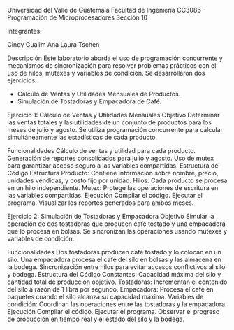 Universidad del Valle de Guatemala
Facultad de Ingeniería
CC3086 - Programación de Microprocesadores
Sección 10

Integrantes:

Cindy Gualim
Ana Laura Tschen

Descripción
Este laboratorio aborda el uso de programación concurrente y mecanismos de sincronización para resolver problemas prácticos con el uso de hilos, mutexes y variables de condición. Se desarrollaron dos ejercicios:

- Cálculo de Ventas y Utilidades Mensuales de Productos.
- Simulación de Tostadoras y Empacadora de Café.


Ejercicio 1: Cálculo de Ventas y Utilidades Mensuales
Objetivo
Determinar las ventas totales y las utilidades de un conjunto de productos para los meses de julio y agosto. Se utiliza programación concurrente para calcular simultáneamente las estadísticas de cada producto.

Funcionalidades
Cálculo de ventas y utilidad para cada producto.
Generación de reportes consolidados para julio y agosto.
Uso de mutex para garantizar acceso seguro a las variables compartidas.
Estructura del Código
Estructura Producto: Contiene información sobre nombre, precio, unidades vendidas, y costo fijo por unidad.
Hilos: Cada producto se procesa en un hilo independiente.
Mutex: Protege las operaciones de escritura en las variables compartidas.
Ejecución
Compilar el código.
Ejecutar el programa.
Visualizar los reportes generados para ambos meses.



Ejercicio 2: Simulación de Tostadoras y Empacadora
Objetivo
Simular la operación de dos tostadoras que producen café tostado y una empacadora que lo procesa en bolsas. Se sincronizan las operaciones usando mutexes y variables de condición.

Funcionalidades
Dos tostadoras producen café tostado y lo colocan en un silo.
Una empacadora procesa el café del silo en bolsas y las almacena en la bodega.
Sincronización entre hilos para evitar accesos conflictivos al silo y bodega.
Estructura del Código
Constantes: Capacidad máxima del silo y cantidad total de producción objetivo.
Tostadoras: Incrementan el contenido del silo a razón de 1 libra por segundo.
Empacadora: Procesa el café en paquetes cuando el silo alcanza su capacidad máxima.
Variables de condición: Coordinan las operaciones entre las tostadoras y la empacadora.
Ejecución
Compilar el código.
Ejecutar el programa.
Observar el progreso de producción en tiempo real y el estado del silo y la bodega.
